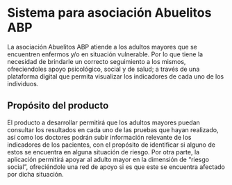# Sistema para asociación Abuelitos ABP

La asociación Abuelitos ABP atiende a los adultos mayores que se encuentren enfermos y/o en situación vulnerable. Por lo que tiene la necesidad de brindarle un correcto seguimiento a los mismos, ofreciendoles apoyo psicológico, social y de salud; a través de una plataforma digital que permita visualizar los indicadores de cada uno de los individuos.

## Propósito del producto
El producto a desarrollar permitirá que los adultos mayores puedan consultar los resultados en cada uno de las pruebas que hayan realizado, así como los doctores podrán subir información relevante de los indicadores de los pacientes, con el propósito de identificar si alguno de estos se encuentra en alguna situación de riesgo. Por otra parte, la aplicación permitirá apoyar al adulto mayor en la dimensión de “riesgo social”, ofreciéndole una red de apoyo si es que este se encuentra afectado por dicha situación.
